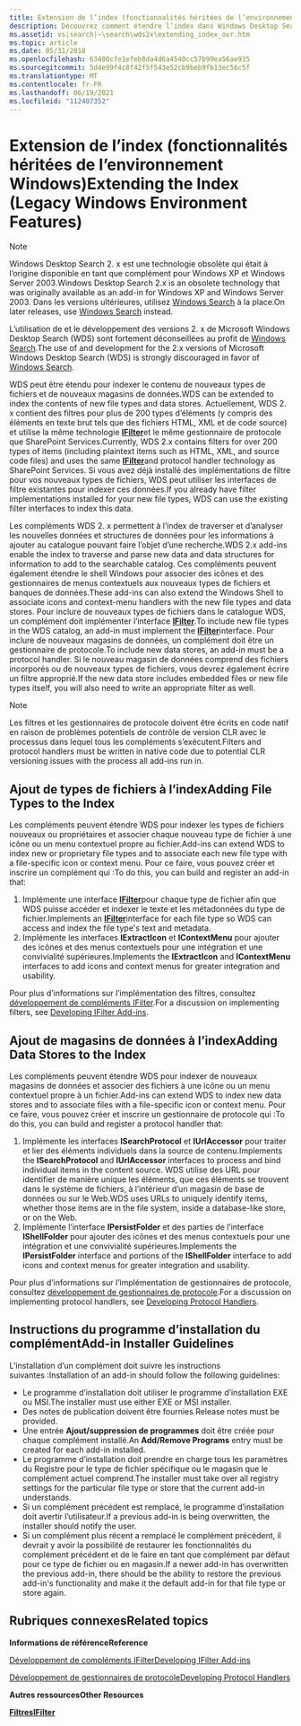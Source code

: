 ```yaml
---
title: Extension de l’index (fonctionnalités héritées de l’environnement Windows)
description: Découvrez comment étendre l’index dans Windows Desktop Search 2. x. Pour les versions de Windows ultérieures à Windows XP et Windows Server 2003, utilisez Windows Search à la place.
ms.assetid: vs|search|~\search\wds2x\extending_index_ovr.htm
ms.topic: article
ms.date: 05/31/2018
ms.openlocfilehash: 63408cfe1efeb8da4d6a4540cc57b99ea56ae935
ms.sourcegitcommit: 5d4e99f4c8f42f5f543e52cb9beb9fb13ec56c5f
ms.translationtype: MT
ms.contentlocale: fr-FR
ms.lasthandoff: 06/19/2021
ms.locfileid: "112407352"
---
```

# <a name="extending-the-index-legacy-windows-environment-features"></a><span data-ttu-id="77f74-104">Extension de l’index (fonctionnalités héritées de l’environnement Windows)</span><span class="sxs-lookup"><span data-stu-id="77f74-104">Extending the Index (Legacy Windows Environment Features)</span></span>

> [!NOTE]
> <span data-ttu-id="77f74-105">Windows Desktop Search 2. x est une technologie obsolète qui était à l’origine disponible en tant que complément pour Windows XP et Windows Server 2003.</span><span class="sxs-lookup"><span data-stu-id="77f74-105">Windows Desktop Search 2.x is an obsolete technology that was originally available as an add-in for Windows XP and Windows Server 2003.</span></span> <span data-ttu-id="77f74-106">Dans les versions ultérieures, utilisez [Windows Search](../search/-search-3x-wds-overview.md) à la place.</span><span class="sxs-lookup"><span data-stu-id="77f74-106">On later releases, use [Windows Search](../search/-search-3x-wds-overview.md) instead.</span></span>

<span data-ttu-id="77f74-107">L’utilisation de et le développement des versions 2. x de Microsoft Windows Desktop Search (WDS) sont fortement déconseillées au profit de [Windows Search](../search/-search-3x-wds-overview.md).</span><span class="sxs-lookup"><span data-stu-id="77f74-107">The use of and development for the 2.x versions of Microsoft Windows Desktop Search (WDS) is strongly discouraged in favor of [Windows Search](../search/-search-3x-wds-overview.md).</span></span>

<span data-ttu-id="77f74-108">WDS peut être étendu pour indexer le contenu de nouveaux types de fichiers et de nouveaux magasins de données.</span><span class="sxs-lookup"><span data-stu-id="77f74-108">WDS can be extended to index the contents of new file types and data stores.</span></span> <span data-ttu-id="77f74-109">Actuellement, WDS 2. x contient des filtres pour plus de 200 types d’éléments (y compris des éléments en texte brut tels que des fichiers HTML, XML et de code source) et utilise la même technologie [**IFilter**](/windows/desktop/api/filter/nn-filter-ifilter)et le même gestionnaire de protocole que SharePoint Services.</span><span class="sxs-lookup"><span data-stu-id="77f74-109">Currently, WDS 2.x contains filters for over 200 types of items (including plaintext items such as HTML, XML, and source code files) and uses the same [**IFilter**](/windows/desktop/api/filter/nn-filter-ifilter)and protocol handler technology as SharePoint Services.</span></span> <span data-ttu-id="77f74-110">Si vous avez déjà installé des implémentations de filtre pour vos nouveaux types de fichiers, WDS peut utiliser les interfaces de filtre existantes pour indexer ces données.</span><span class="sxs-lookup"><span data-stu-id="77f74-110">If you already have filter implementations installed for your new file types, WDS can use the existing filter interfaces to index this data.</span></span>

<span data-ttu-id="77f74-111">Les compléments WDS 2. x permettent à l’index de traverser et d’analyser les nouvelles données et structures de données pour les informations à ajouter au catalogue pouvant faire l’objet d’une recherche.</span><span class="sxs-lookup"><span data-stu-id="77f74-111">WDS 2.x add-ins enable the index to traverse and parse new data and data structures for information to add to the searchable catalog.</span></span> <span data-ttu-id="77f74-112">Ces compléments peuvent également étendre le shell Windows pour associer des icônes et des gestionnaires de menus contextuels aux nouveaux types de fichiers et banques de données.</span><span class="sxs-lookup"><span data-stu-id="77f74-112">These add-ins can also extend the Windows Shell to associate icons and context-menu handlers with the new file types and data stores.</span></span> <span data-ttu-id="77f74-113">Pour inclure de nouveaux types de fichiers dans le catalogue WDS, un complément doit implémenter l’interface [**IFilter**](/windows/desktop/api/filter/nn-filter-ifilter).</span><span class="sxs-lookup"><span data-stu-id="77f74-113">To include new file types in the WDS catalog, an add-in must implement the [**IFilter**](/windows/desktop/api/filter/nn-filter-ifilter)interface.</span></span> <span data-ttu-id="77f74-114">Pour inclure de nouveaux magasins de données, un complément doit être un gestionnaire de protocole.</span><span class="sxs-lookup"><span data-stu-id="77f74-114">To include new data stores, an add-in must be a protocol handler.</span></span> <span data-ttu-id="77f74-115">Si le nouveau magasin de données comprend des fichiers incorporés ou de nouveaux types de fichiers, vous devrez également écrire un filtre approprié.</span><span class="sxs-lookup"><span data-stu-id="77f74-115">If the new data store includes embedded files or new file types itself, you will also need to write an appropriate filter as well.</span></span>

> [!Note]
>
> <span data-ttu-id="77f74-116">Les filtres et les gestionnaires de protocole doivent être écrits en code natif en raison de problèmes potentiels de contrôle de version CLR avec le processus dans lequel tous les compléments s’exécutent.</span><span class="sxs-lookup"><span data-stu-id="77f74-116">Filters and protocol handlers must be written in native code due to potential CLR versioning issues with the process all add-ins run in.</span></span>

 

## <a name="adding-file-types-to-the-index"></a><span data-ttu-id="77f74-117">Ajout de types de fichiers à l’index</span><span class="sxs-lookup"><span data-stu-id="77f74-117">Adding File Types to the Index</span></span>

<span data-ttu-id="77f74-118">Les compléments peuvent étendre WDS pour indexer les types de fichiers nouveaux ou propriétaires et associer chaque nouveau type de fichier à une icône ou un menu contextuel propre au fichier.</span><span class="sxs-lookup"><span data-stu-id="77f74-118">Add-ins can extend WDS to index new or proprietary file types and to associate each new file type with a file-specific icon or context menu.</span></span> <span data-ttu-id="77f74-119">Pour ce faire, vous pouvez créer et inscrire un complément qui :</span><span class="sxs-lookup"><span data-stu-id="77f74-119">To do this, you can build and register an add-in that:</span></span>

1.  <span data-ttu-id="77f74-120">Implémente une interface [**IFilter**](/windows/desktop/api/filter/nn-filter-ifilter)pour chaque type de fichier afin que WDS puisse accéder et indexer le texte et les métadonnées du type de fichier.</span><span class="sxs-lookup"><span data-stu-id="77f74-120">Implements an [**IFilter**](/windows/desktop/api/filter/nn-filter-ifilter)interface for each file type so WDS can access and index the file type's text and metadata.</span></span>
2.  <span data-ttu-id="77f74-121">Implémente les interfaces **IExtractIcon** et **IContextMenu** pour ajouter des icônes et des menus contextuels pour une intégration et une convivialité supérieures.</span><span class="sxs-lookup"><span data-stu-id="77f74-121">Implements the **IExtractIcon** and **IContextMenu** interfaces to add icons and context menus for greater integration and usability.</span></span>

<span data-ttu-id="77f74-122">Pour plus d’informations sur l’implémentation des filtres, consultez [développement de compléments IFilter](-search-2x-wds-ifilteraddins.md).</span><span class="sxs-lookup"><span data-stu-id="77f74-122">For a discussion on implementing filters, see [Developing IFilter Add-ins](-search-2x-wds-ifilteraddins.md).</span></span>

## <a name="adding-data-stores-to-the-index"></a><span data-ttu-id="77f74-123">Ajout de magasins de données à l’index</span><span class="sxs-lookup"><span data-stu-id="77f74-123">Adding Data Stores to the Index</span></span>

<span data-ttu-id="77f74-124">Les compléments peuvent étendre WDS pour indexer de nouveaux magasins de données et associer des fichiers à une icône ou un menu contextuel propre à un fichier.</span><span class="sxs-lookup"><span data-stu-id="77f74-124">Add-ins can extend WDS to index new data stores and to associate files with a file-specific icon or context menu.</span></span> <span data-ttu-id="77f74-125">Pour ce faire, vous pouvez créer et inscrire un gestionnaire de protocole qui :</span><span class="sxs-lookup"><span data-stu-id="77f74-125">To do this, you can build and register a protocol handler that:</span></span>

1.  <span data-ttu-id="77f74-126">Implémente les interfaces **ISearchProtocol** et **IUrlAccessor** pour traiter et lier des éléments individuels dans la source de contenu.</span><span class="sxs-lookup"><span data-stu-id="77f74-126">Implements the **ISearchProtocol** and **IUrlAccessor** interfaces to process and bind individual items in the content source.</span></span> <span data-ttu-id="77f74-127">WDS utilise des URL pour identifier de manière unique les éléments, que ces éléments se trouvent dans le système de fichiers, à l’intérieur d’un magasin de base de données ou sur le Web.</span><span class="sxs-lookup"><span data-stu-id="77f74-127">WDS uses URLs to uniquely identify items, whether those items are in the file system, inside a database-like store, or on the Web.</span></span>
2.  <span data-ttu-id="77f74-128">Implémente l’interface **IPersistFolder** et des parties de l’interface **IShellFolder** pour ajouter des icônes et des menus contextuels pour une intégration et une convivialité supérieures.</span><span class="sxs-lookup"><span data-stu-id="77f74-128">Implements the **IPersistFolder** interface and portions of the **IShellFolder** interface to add icons and context menus for greater integration and usability.</span></span>

<span data-ttu-id="77f74-129">Pour plus d’informations sur l’implémentation de gestionnaires de protocole, consultez [développement de gestionnaires de protocole](-search-2x-wds-phaddins.md).</span><span class="sxs-lookup"><span data-stu-id="77f74-129">For a discussion on implementing protocol handlers, see [Developing Protocol Handlers](-search-2x-wds-phaddins.md).</span></span>

## <a name="add-in-installer-guidelines"></a><span data-ttu-id="77f74-130">Instructions du programme d’installation du complément</span><span class="sxs-lookup"><span data-stu-id="77f74-130">Add-in Installer Guidelines</span></span>

<span data-ttu-id="77f74-131">L’installation d’un complément doit suivre les instructions suivantes :</span><span class="sxs-lookup"><span data-stu-id="77f74-131">Installation of an add-in should follow the following guidelines:</span></span>

-   <span data-ttu-id="77f74-132">Le programme d’installation doit utiliser le programme d’installation EXE ou MSI.</span><span class="sxs-lookup"><span data-stu-id="77f74-132">The installer must use either EXE or MSI installer.</span></span>
-   <span data-ttu-id="77f74-133">Des notes de publication doivent être fournies.</span><span class="sxs-lookup"><span data-stu-id="77f74-133">Release notes must be provided.</span></span>
-   <span data-ttu-id="77f74-134">Une entrée **Ajout/suppression de programmes** doit être créée pour chaque complément installé.</span><span class="sxs-lookup"><span data-stu-id="77f74-134">An **Add/Remove Programs** entry must be created for each add-in installed.</span></span>
-   <span data-ttu-id="77f74-135">Le programme d’installation doit prendre en charge tous les paramètres du Registre pour le type de fichier spécifique ou le magasin que le complément actuel comprend.</span><span class="sxs-lookup"><span data-stu-id="77f74-135">The installer must take over all registry settings for the particular file type or store that the current add-in understands.</span></span>
-   <span data-ttu-id="77f74-136">Si un complément précédent est remplacé, le programme d’installation doit avertir l’utilisateur.</span><span class="sxs-lookup"><span data-stu-id="77f74-136">If a previous add-in is being overwritten, the installer should notify the user.</span></span>
-   <span data-ttu-id="77f74-137">Si un complément plus récent a remplacé le complément précédent, il devrait y avoir la possibilité de restaurer les fonctionnalités du complément précédent et de le faire en tant que complément par défaut pour ce type de fichier ou en magasin.</span><span class="sxs-lookup"><span data-stu-id="77f74-137">If a newer add-in has overwritten the previous add-in, there should be the ability to restore the previous add-in's functionality and make it the default add-in for that file type or store again.</span></span>

## <a name="related-topics"></a><span data-ttu-id="77f74-138">Rubriques connexes</span><span class="sxs-lookup"><span data-stu-id="77f74-138">Related topics</span></span>

<dl> <dt>

<span data-ttu-id="77f74-139">**Informations de référence**</span><span class="sxs-lookup"><span data-stu-id="77f74-139">**Reference**</span></span>
</dt> <dt>

[<span data-ttu-id="77f74-140">Développement de compléments IFilter</span><span class="sxs-lookup"><span data-stu-id="77f74-140">Developing IFilter Add-ins</span></span>](-search-2x-wds-ifilteraddins.md)
</dt> <dt>

[<span data-ttu-id="77f74-141">Développement de gestionnaires de protocole</span><span class="sxs-lookup"><span data-stu-id="77f74-141">Developing Protocol Handlers</span></span>](-search-2x-wds-phaddins.md)
</dt> <dt>

<span data-ttu-id="77f74-142">**Autres ressources**</span><span class="sxs-lookup"><span data-stu-id="77f74-142">**Other Resources**</span></span>
</dt> <dt>

[<span data-ttu-id="77f74-143">**Filtres**</span><span class="sxs-lookup"><span data-stu-id="77f74-143">**IFilter**</span></span>](/windows/desktop/api/filter/nn-filter-ifilter)
</dt> </dl>

 

 
